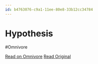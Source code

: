 ```yaml
---
id: b4763076-c9a1-11ee-80e8-33b12cc34784
---
```


# Hypothesis
#Omnivore

[Read on Omnivore](https://omnivore.app/me/hypothesis-18d9d46e293)
[Read Original](https://hypothes.is/a/Pz1--smbEe6XYa9lpbtpxQ)

